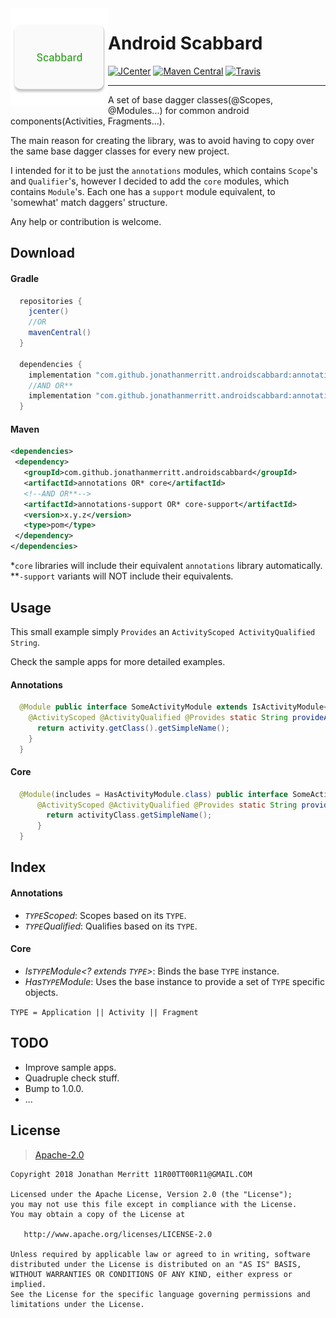 <img src="/app/src/main/ic_launcher-web.png" width="156" align="left"/>

# Android Scabbard

[![JCenter][J-CENTER-SVG]][J-CENTER]
[![Maven Central][MAVEN-SVG]][MAVEN]
[![Travis][TRAVIS-CI-SVG]][TRAVIS-CI]

___

A set of base dagger classes(@Scopes, @Modules...) for common android components(Activities, Fragments...).

The main reason for creating the library, was to avoid having to copy over the same base dagger classes for
every new project.

I intended for it to be just the `annotations` modules, which contains `Scope`'s and `Qualifier`'s, however
I decided to add the `core` modules, which contains `Module`'s. Each one has a `support` module equivalent, 
to 'somewhat' match daggers' structure.

Any help or contribution is welcome.

## Download
#### Gradle
```groovy
  repositories {
    jcenter()
    //OR
    mavenCentral()
  }
 
  dependencies {
    implementation "com.github.jonathanmerritt.androidscabbard:annotations OR* core:x.y.z"    
    //AND OR**
    implementation "com.github.jonathanmerritt.androidscabbard:annotations-support OR* core-support:x.y.z"
  }
```

#### Maven
```xml
<dependencies>
 <dependency>
   <groupId>com.github.jonathanmerritt.androidscabbard</groupId>
   <artifactId>annotations OR* core</artifactId>
   <!--AND OR**-->
   <artifactId>annotations-support OR* core-support</artifactId>
   <version>x.y.z</version>
   <type>pom</type>
 </dependency>
</dependencies>
```

*`core` libraries will include their equivalent `annotations` library automatically.
**`-support` variants will NOT include their equivalents.


## Usage
This small example simply `Provides` an `ActivityScoped ActivityQualified String`.

Check the sample apps for more detailed examples.
 
#### Annotations
```java
  @Module public interface SomeActivityModule extends IsActivityModule<SomeActivity> {
    @ActivityScoped @ActivityQualified @Provides static String provideActivityTag(Activity activity) {
      return activity.getClass().getSimpleName();
    }
  }
```

#### Core
```java
  @Module(includes = HasActivityModule.class) public interface SomeActivityModule extends IsActivityModule<SomeActivity> {
      @ActivityScoped @ActivityQualified @Provides static String provideActivityTag(@ActivityQualified Class<?> activityClass) {
        return activityClass.getSimpleName();
      }
  }
```


## Index
#### Annotations
- _`TYPE`Scoped_: Scopes based on its `TYPE`.
- _`TYPE`Qualified_: Qualifies based on its `TYPE`.

#### Core
- _Is`TYPE`Module<? extends `TYPE`>_: Binds the base `TYPE` instance.
- _Has`TYPE`Module_: Uses the base instance to provide a set of `TYPE` specific objects.

`TYPE = Application || Activity || Fragment`

## TODO
- Improve sample apps.
- Quadruple check stuff.
- Bump to 1.0.0.
- ...

## License
>[Apache-2.0][LICENSE]

    Copyright 2018 Jonathan Merritt 11R00TT00R11@GMAIL.COM
    
    Licensed under the Apache License, Version 2.0 (the "License");
    you may not use this file except in compliance with the License.
    You may obtain a copy of the License at

       http://www.apache.org/licenses/LICENSE-2.0

    Unless required by applicable law or agreed to in writing, software
    distributed under the License is distributed on an "AS IS" BASIS,
    WITHOUT WARRANTIES OR CONDITIONS OF ANY KIND, either express or implied.
    See the License for the specific language governing permissions and
    limitations under the License.

[J-CENTER-SVG]:https://api.bintray.com/packages/jonathanmerritt/AndroidScabbard/annotations/images/download.svg
[J-CENTER]:https://api.bintray.com/packages/jonathanmerritt/AndroidScabbard/annotations/
[MAVEN-SVG]: https://maven-badges.herokuapp.com/maven-central/com.github.jonathanmerritt.androidscabbard/annotations/badge.svg
[MAVEN]: https://maven-badges.herokuapp.com/maven-central/com.github.jonathanmerritt.androidscabbard/annotations/
[TRAVIS-CI-SVG]: https://travis-ci.org/JonathanMerritt/AndroidScabbard.svg?branch=master
[TRAVIS-CI]: https://travis-ci.org/JonathanMerritt/AndroidScabbard
[RELEASES]: https://github.com/JonathanMerritt/AndroidScabbard/releases
[LICENSE]: https://github.com/JonathanMerritt/AndroidScabbard/blob/master/LICENSE.txt
